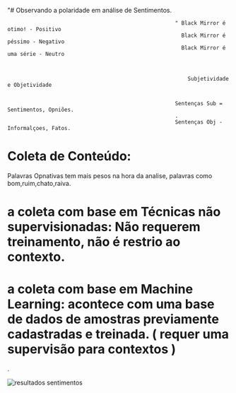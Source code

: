 "# Observando a polaridade em análise de Sentimentos.


                                                         " Black Mirror é otimo! - Positivo
                                                           Black Mirror é péssimo - Negativo
                                                           Black Mirror é uma série - Neutro
                                                           
                                                           

                                                             Subjetividade e Objetividade
                                                              
                                                              
                                                         Sentenças Sub = Sentimentos, Opniões.
                                                         .
                                                         Sentenças Obj - Informalçoes, Fatos. 
                                                         
                                                         

# Coleta de Conteúdo: 
Palavras Opnativas tem mais pesos na hora da analise, palavras como bom,ruim,chato,raiva.


# a coleta com base em Técnicas não supervisionadas: Não requerem treinamento, não é restrio ao contexto.

# a coleta com base em Machine Learning: acontece com uma base de dados de amostras previamente cadastradas e treinada. ( requer uma supervisão para contextos )











.

![resultados sentimentos](https://user-images.githubusercontent.com/79919310/200978062-a75c27f9-2187-4e52-a226-51ad0087b670.JPG)
